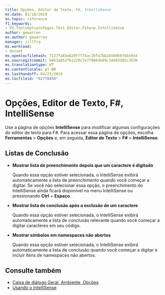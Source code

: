 ```yaml
---
title: Opções, Editor de Texto, F#, IntelliSense
ms.date: 01/16/2019
ms.topic: reference
f1_keywords:
- VS.ToolsOptionsPages.Text_Editor.FSharp.IntelliSense
author: gewarren
ms.author: gewarren
manager: jillfra
ms.workload:
- dotnet
ms.openlocfilehash: 7227fa83e829fff7bac28fa7bb2b50969768e934
ms.sourcegitcommit: 94b3a052fb1229c7e7f8804b09c1d403385c7630
ms.translationtype: HT
ms.contentlocale: pt-BR
ms.lasthandoff: 04/23/2019
ms.locfileid: "62778450"
---
```

# <a name="options-text-editor-f-intellisense"></a>Opções, Editor de Texto, F#, IntelliSense

Use a página de opções **IntelliSense** para modificar algumas configurações do editor de texto para F#. Para acessar essa página de opções, escolha **Ferramentas** > **Opções** e, em seguida, **Editor de Texto** > **F#** > **IntelliSense**.

## <a name="completion-lists"></a>Listas de Conclusão

- **Mostrar lista de preenchimento depois que um caractere é digitado**

   Quando essa opção estiver selecionada, o IntelliSense exibirá automaticamente a lista de preenchimento quando você começar a digitar. Se você não selecionar essa opção, o preenchimento do IntelliSense ainda ficará disponível no menu IntelliSense ou pressionando **Ctrl** + **Espaço**.

- **Mostrar lista de conclusão após a exclusão de um caractere**

   Quando essa opção estiver selecionada, o IntelliSense exibirá automaticamente a lista de conclusão relevante quando você começar a digitar caracteres em seu código.

- **Mostrar símbolos em namespaces não abertos**

   Quando essa opção estiver selecionada, o IntelliSense exibirá automaticamente a lista de conclusão quando você começar a digitar e incluir itens de namespaces não abertos.

## <a name="see-also"></a>Consulte também

- [Caixa de diálogo Geral, Ambiente, Opções](../../ide/reference/general-environment-options-dialog-box.md)
- [Usando o IntelliSense](../../ide/using-intellisense.md)